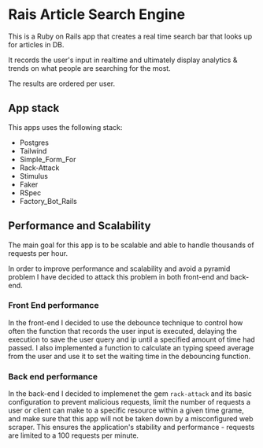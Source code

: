 # Rais Article Search Engine

This is a Ruby on Rails app that creates a real time search bar that looks up for articles in DB. 

It records the user's input in realtime and ultimately display analytics & trends on what people are searching for the most.

The results are ordered per user. 

## App stack

This apps uses the following stack: 
- Postgres
- Tailwind
- Simple_Form_For
- Rack-Attack
- Stimulus
- Faker
- RSpec
- Factory_Bot_Rails

## Performance and Scalability

The main goal for this app is to be scalable and able to handle thousands of requests per hour. 

In order to improve performance and scalability and avoid a pyramid problem I have decided to attack this problem in both front-end and back-end.

### Front End performance

In the front-end I decided to use the debounce technique to control how often the function that records the user input is executed, delaying the execution to save the user query and ip until a specified amount of time had passed. I also implemented a function to calculate an typing speed average from the user and use it to set the waiting time in the debouncing function. 

### Back end performance 

In the back-end I decided to implemenet the gem ```rack-attack``` and its basic configuration to prevent malicious requests, limit the number of requests a user or client can make to a specific resource within a given time grame, and make sure that this app will not be taken down by a misconfigured web scraper. This ensures the application's stability and performance - requests are limited to a 100 requests per minute. 



